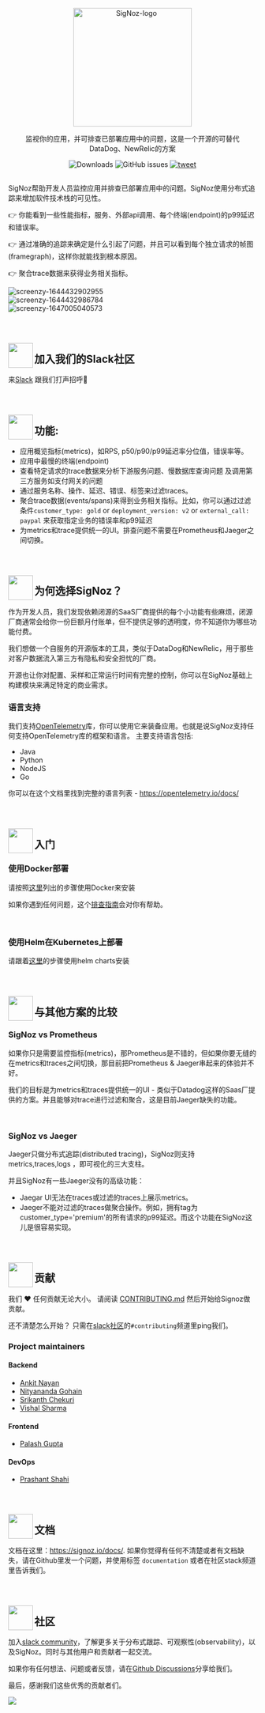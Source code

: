 <p align="center">
  <img src="https://res.cloudinary.com/dcv3epinx/image/upload/v1618904450/signoz-images/LogoGithub_sigfbu.svg" alt="SigNoz-logo" width="240" />

  <p align="center">监视你的应用，并可排查已部署应用中的问题，这是一个开源的可替代DataDog、NewRelic的方案</p>
</p>

<p align="center">
    <img alt="Downloads" src="https://img.shields.io/docker/pulls/signoz/frontend?label=Downloads"> </a>
    <img alt="GitHub issues" src="https://img.shields.io/github/issues/signoz/signoz"> </a>
    <a href="https://twitter.com/intent/tweet?text=Monitor%20your%20applications%20and%20troubleshoot%20problems%20with%20SigNoz,%20an%20open-source%20alternative%20to%20DataDog,%20NewRelic.&url=https://signoz.io/&via=SigNozHQ&hashtags=opensource,signoz,observability"> 
        <img alt="tweet" src="https://img.shields.io/twitter/url/http/shields.io.svg?style=social"> </a> 
</p>

##

SigNoz帮助开发人员监控应用并排查已部署应用中的问题。SigNoz使用分布式追踪来增加软件技术栈的可见性。

👉 你能看到一些性能指标，服务、外部api调用、每个终端(endpoint)的p99延迟和错误率。

👉 通过准确的追踪来确定是什么引起了问题，并且可以看到每个独立请求的帧图(framegraph)，这样你就能找到根本原因。

👉 聚合trace数据来获得业务相关指标。

![screenzy-1644432902955](https://user-images.githubusercontent.com/504541/153270713-1b2156e6-ec03-42de-975b-3c02b8ec1836.png)
<br />
![screenzy-1644432986784](https://user-images.githubusercontent.com/504541/153270725-0efb73b3-06ed-4207-bf13-9b7e2e17c4b8.png)
<br />
![screenzy-1647005040573](https://user-images.githubusercontent.com/504541/157875938-a3d57904-ea6d-4278-b929-bd1408d7f94c.png)

<br /><br />

<img align="left" src="https://signoz-public.s3.us-east-2.amazonaws.com/Contributing.svg" width="50px" />

## 加入我们的Slack社区

来[Slack](https://signoz.io/slack) 跟我们打声招呼👋

<br /><br />

<img align="left" src="https://signoz-public.s3.us-east-2.amazonaws.com/Features.svg" width="50px" />

## 功能:

- 应用概览指标(metrics)，如RPS, p50/p90/p99延迟率分位值，错误率等。
- 应用中最慢的终端(endpoint)
- 查看特定请求的trace数据来分析下游服务问题、慢数据库查询问题 及调用第三方服务如支付网关的问题
- 通过服务名称、操作、延迟、错误、标签来过滤traces。
- 聚合trace数据(events/spans)来得到业务相关指标。比如，你可以通过过滤条件`customer_type: gold` or `deployment_version: v2` or `external_call: paypal` 来获取指定业务的错误率和p99延迟
- 为metrics和trace提供统一的UI。排查问题不需要在Prometheus和Jaeger之间切换。

<br /><br />

<img align="left" src="https://signoz-public.s3.us-east-2.amazonaws.com/WhatsCool.svg" width="50px" />

## 为何选择SigNoz？

作为开发人员，我们发现依赖闭源的SaaS厂商提供的每个小功能有些麻烦，闭源厂商通常会给你一份巨额月付账单，但不提供足够的透明度，你不知道你为哪些功能付费。

我们想做一个自服务的开源版本的工具，类似于DataDog和NewRelic，用于那些对客户数据流入第三方有隐私和安全担忧的厂商。

开源也让你对配置、采样和正常运行时间有完整的控制，你可以在SigNoz基础上构建模块来满足特定的商业需求。

### 语言支持

我们支持[OpenTelemetry](https://opentelemetry.io)库，你可以使用它来装备应用。也就是说SigNoz支持任何支持OpenTelemetry库的框架和语言。 主要支持语言包括:

- Java
- Python
- NodeJS
- Go

你可以在这个文档里找到完整的语言列表 - https://opentelemetry.io/docs/

<br /><br />

<img align="left" src="https://signoz-public.s3.us-east-2.amazonaws.com/Philosophy.svg" width="50px" />

## 入门


### 使用Docker部署

请按照[这里](https://signoz.io/docs/deployment/docker/)列出的步骤使用Docker来安装

如果你遇到任何问题，这个[排查指南](https://signoz.io/docs/deployment/troubleshooting)会对你有帮助。

<p>&nbsp  </p>


### 使用Helm在Kubernetes上部署

请跟着[这里](https://signoz.io/docs/deployment/helm_chart)的步骤使用helm charts安装

<br /><br />

<img align="left" src="https://signoz-public.s3.us-east-2.amazonaws.com/UseSigNoz.svg" width="50px" />

## 与其他方案的比较

### SigNoz vs Prometheus

如果你只是需要监控指标(metrics)，那Prometheus是不错的，但如果你要无缝的在metrics和traces之间切换，那目前把Prometheus & Jaeger串起来的体验并不好。

我们的目标是为metrics和traces提供统一的UI - 类似于Datadog这样的Saas厂提供的方案。并且能够对trace进行过滤和聚合，这是目前Jaeger缺失的功能。

<p>&nbsp  </p>

### SigNoz vs Jaeger

Jaeger只做分布式追踪(distributed tracing)，SigNoz则支持metrics,traces,logs ，即可视化的三大支柱。

并且SigNoz有一些Jaeger没有的高级功能：

- Jaegar UI无法在traces或过滤的traces上展示metrics。
- Jaeger不能对过滤的traces做聚合操作。例如，拥有tag为customer_type='premium'的所有请求的p99延迟。而这个功能在SigNoz这儿是很容易实现。

<br /><br />

<img align="left" src="https://signoz-public.s3.us-east-2.amazonaws.com/Contributors.svg" width="50px" />

## 贡献


我们 ❤️ 任何贡献无论大小。 请阅读 [CONTRIBUTING.md](CONTRIBUTING.md) 然后开始给Signoz做贡献。

还不清楚怎么开始？ 只需在[slack社区](https://signoz.io/slack)的`#contributing`频道里ping我们。

### Project maintainers

#### Backend

- [Ankit Nayan](https://github.com/ankitnayan)
- [Nityananda Gohain](https://github.com/nityanandagohain)
- [Srikanth Chekuri](https://github.com/srikanthccv)
- [Vishal Sharma](https://github.com/makeavish)

#### Frontend

- [Palash Gupta](https://github.com/palashgdev)

#### DevOps

- [Prashant Shahi](https://github.com/prashant-shahi)

<br /><br />

<img align="left" src="https://signoz-public.s3.us-east-2.amazonaws.com/DevelopingLocally.svg" width="50px" />

## 文档

文档在这里：https://signoz.io/docs/. 如果你觉得有任何不清楚或者有文档缺失，请在Github里发一个问题，并使用标签 `documentation` 或者在社区stack频道里告诉我们。

<br /><br />

<img align="left" src="https://signoz-public.s3.us-east-2.amazonaws.com/Contributing.svg" width="50px" />

## 社区

加入[slack community](https://signoz.io/slack)，了解更多关于分布式跟踪、可观察性(observability)，以及SigNoz。同时与其他用户和贡献者一起交流。

如果你有任何想法、问题或者反馈，请在[Github Discussions](https://github.com/SigNoz/signoz/discussions)分享给我们。

最后，感谢我们这些优秀的贡献者们。 

<a href="https://github.com/signoz/signoz/graphs/contributors">
  <img src="https://contrib.rocks/image?repo=signoz/signoz" />
</a>



